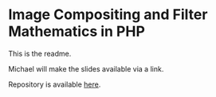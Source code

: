 # Image Compositing and Filter Mathematics in PHP

This is the readme.

Michael will make the slides available via a link.

Repository is available [here](link).

